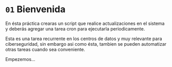 # `01` Bienvenida

En ésta práctica crearas un script que realice actualizaciones en el sistema y deberás agregar una tarea cron para ejecutarla periodicamente.

Esta es una tarea recurrente en los centros de datos y muy relevante para ciberseguridad, sin embargo asi como ésta, tambien se pueden automatizar otras tareas cuando sea conveniente.

Empezemos...
